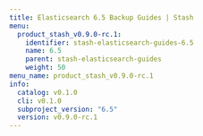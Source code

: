 ```yaml
---
title: Elasticsearch 6.5 Backup Guides | Stash
menu:
  product_stash_v0.9.0-rc.1:
    identifier: stash-elasticsearch-guides-6.5
    name: 6.5
    parent: stash-elasticsearch-guides
    weight: 50
menu_name: product_stash_v0.9.0-rc.1
info:
  catalog: v0.1.0
  cli: v0.1.0
  subproject_version: "6.5"
  version: v0.9.0-rc.1
---
```


